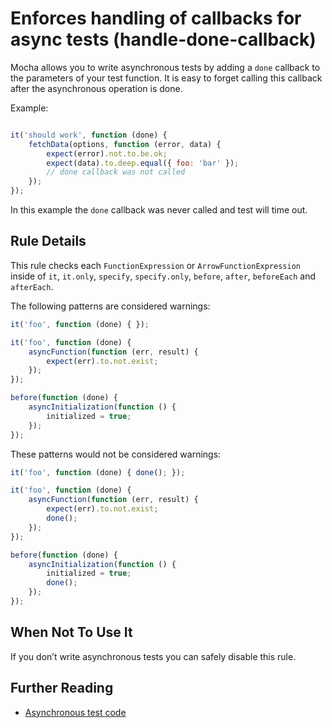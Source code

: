 # Enforces handling of callbacks for async tests (handle-done-callback)

Mocha allows you to write asynchronous tests by adding a `done` callback to the parameters of your test function.
It is easy to forget calling this callback after the asynchronous operation is done.

Example:

```js

it('should work', function (done) {
    fetchData(options, function (error, data) {
        expect(error).not.to.be.ok;
        expect(data).to.deep.equal({ foo: 'bar' });
        // done callback was not called
    });
});
```

In this example the `done` callback was never called and test will time out.

## Rule Details

This rule checks each `FunctionExpression` or `ArrowFunctionExpression` inside of `it`, `it.only`, `specify`, `specify.only`, `before`, `after`, `beforeEach` and `afterEach`.

The following patterns are considered warnings:

```js
it('foo', function (done) { });

it('foo', function (done) {
    asyncFunction(function (err, result) {
        expect(err).to.not.exist;
    });
});

before(function (done) {
    asyncInitialization(function () {
        initialized = true;
    });
});
```

These patterns would not be considered warnings:

```js
it('foo', function (done) { done(); });

it('foo', function (done) {
    asyncFunction(function (err, result) {
        expect(err).to.not.exist;
        done();
    });
});

before(function (done) {
    asyncInitialization(function () {
        initialized = true;
        done();
    });
});
```

## When Not To Use It

If you don’t write asynchronous tests you can safely disable this rule.

## Further Reading

* [Asynchronous test code](http://mochajs.org/#asynchronous-code)

